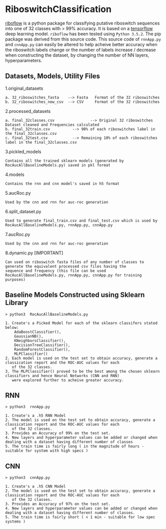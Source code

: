 # RiboswitchClassification

[riboflow](https://test.pypi.org/project/riboflow/) is a python package for classifying putative riboswitch sequences into one of 32 classes with > 99% accuracy. It is based on a [tensorflow](https://www.tensorflow.org) deep learning model. ``riboflow`` has been tested using ``Python 3.5.2``. 
The pip package was derived from this source code. This source code of ``rnnApp.py`` and ``cnnApp.py`` can easily be altered to help acheive better accuracy when the riboswitch labels change or the number of labels increase / decrease when constructing the dataset, by changing the number of NN layers, hyperparameters.  

Datasets, Models, Utility Files
------------

1.original_datasets

    a. 32_riboswitches_fasta    --> Fasta   Format of the 32 riboswitches
    b. 32_riboswitches_new_csv  --> CSV     Format of the 32 riboswitches
    
2.processed_datasets

    a. final_32classes.csv                --> Original 32 riboswitches Dataset cleaned and Frequencies calculated
    b. final_32train.csv          --> 90% of each riboswitches label in the final_32classes.csv
    c. final_32test.csv           --> Remaining 10% of each riboswitches label in the final_32classes.csv
    
3.pickled_models

    Contains all the trained sklearn models (generated by RocAucAllBaselineModels.py) saved in pkl format
    
4.models

    Contains the rnn and cnn model's saved in h5 format 
    
5.aucRoc.py

    Used by the cnn and rnn for auc-roc generation

6.split_dataset.py

    Used to generate final_train.csv and final_test.csv which is used by RocAucAllBaselineModels.py, rnnApp.py, cnnApp.py 
    
7.aucRoc.py

    Used by the cnn and rnn for auc-roc generation
    
8.dynamic.py [IMPORTANT]
    
    Can used on riboswitch fasta files of any number of classes to generate the equivalent processed csv files having the  
    sequence and frequency (this file can be used RocAucAllBaselineModels.py, rnnApp.py, cnnApp.py for training purposes) 
    
Baseline Models Constructed using Sklearn Library
------------

    > python3  RocAucAllBaselineModels.py
    
    1. Create's a Picked Model for each of the sklearn classifers stated below:
        AdaBoostClassifier(),
        GaussianNB(),
        KNeighborsClassifier(),
        DecisionTreeClassifier(),
        RandomForestClassifier(),
        MLPClassifier()
    2. Each model is used on the test set to obtain accuracy, generate a classication report and the ROC-AUC values for each 
       of the 32 classes. 
    3. The MLPClassifier() proved to be the best among the chosen sklearn classifiers and hence Neural Networks (CNN and RNN) 
       were explored further to acheive greater accuracy.
 
 RNN
------------

    > python3  rnnApp.py
    
    1. Create's a .h5 RNN Model
    2. The model is used on the test set to obtain accuracy, generate a classication report and the ROC-AUC values for each 
       of the 32 classes. 
    3. Provides an Accuracy of 99% on the test set.
    4. New layers and hyperparameter values can be added or changed when dealing with a dataset having different number of classes
    5. The train time is fairly long ( in the magnitude of hours - suitable for system with high specs )
    
CNN
------------

    > python3  cnnApp.py
    
    1. Create's a .h5 CNN Model
    2. The model is used on the test set to obtain accuracy, generate a classication report and the ROC-AUC values for each 
       of the 32 classes. 
    3. Provides an Accuracy of 97% on the test set.
    4. New layers and hyperparameter values can be added or changed when dealing with a dataset having different number of classes.
    5. The train time is fairly short ( < 1 min - suitable for low spec systems )
 
    
